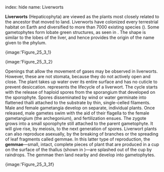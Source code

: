 index: hide
name: Liverworts

 **Liverworts** (Hepaticophyta) are viewed as the plants most closely related to the ancestor that moved to land. Liverworts have colonized every terrestrial habitat on Earth and diversified to more than 7000 existing species (). Some gametophytes form lobate green structures, as seen in . The shape is similar to the lobes of the liver, and hence provides the origin of the name given to the phylum.


{image:'Figure_25_3_1}
        


{image:'Figure_25_3_2}
        

Openings that allow the movement of gases may be observed in liverworts. However, these are not stomata, because they do not actively open and close. The plant takes up water over its entire surface and has no cuticle to prevent desiccation.  represents the lifecycle of a liverwort. The cycle starts with the release of haploid spores from the sporangium that developed on the sporophyte. Spores disseminated by wind or water germinate into flattened thalli attached to the substrate by thin, single-celled filaments. Male and female gametangia develop on separate, individual plants. Once released, male gametes swim with the aid of their flagella to the female gametangium (the archegonium), and fertilization ensues. The zygote grows into a small sporophyte still attached to the parent gametophyte. It will give rise, by meiosis, to the next generation of spores. Liverwort plants can also reproduce asexually, by the breaking of branches or the spreading of leaf fragments called gemmae. In this latter type of reproduction, the  **gemmae**—small, intact, complete pieces of plant that are produced in a cup on the surface of the thallus (shown in )—are splashed out of the cup by raindrops. The gemmae then land nearby and develop into gametophytes.


{image:'Figure_25_3_3f}
        
